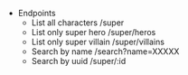 

* Endpoints
  - List all characters /super
  - List only super hero /super/heros
  - List only super villain /super/villains
  - Search by name /search?name=XXXXX
  - Search by uuid /super/:id
